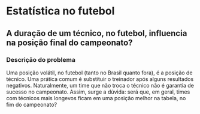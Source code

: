 # Estatística no futebol
## A duração de um técnico, no futebol, influencia na posição final do campeonato?

### Descrição do problema

Uma posição volátil, no futebol (tanto no Brasil quanto fora), é a posição de técnico. Uma prática comum é substituir o treinador após alguns resultados negativos. Naturalmente, um time que não troca o técnico não é garantia de sucesso no campeonato. Assim, surge a dúvida: será que, em geral, times com técnicos mais longevos ficam em uma posição melhor na tabela, no fim do campeonato?

